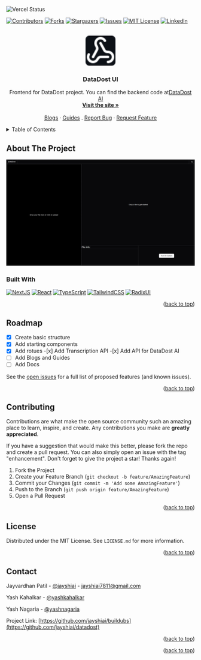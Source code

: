 ![Vercel Status](https://vercel.app/api/status.svg)
<a id="readme-top"></a>

[![Contributors][contributors-shield]][contributors-url]
[![Forks][forks-shield]][forks-url]
[![Stargazers][stars-shield]][stars-url]
[![Issues][issues-shield]][issues-url]
[![MIT License][license-shield]][license-url]
[![LinkedIn][linkedin-shield]][linkedin-url]

<!-- PROJECT LOGO -->
<br />
<div align="center">
  <a href="https://github.com/jayshiai/datadostui">
    <img src="public/logo.svg" 
    style="background-color:#0d1117"
    alt="Logo" width="80" height="80">
  </a>

  <h3 align="center">DataDost UI</h3>

  <p align="center">
    Frontend for DataDost project. You can find the backend code at<a href="https://github.com/jayshiai/datadostai">DataDost AI</a>
    <br />
    <a href="https://es.3dubs.in"><strong>Visit the site »</strong></a>
    <br />
    <br />
    <a href="https://cy.3dubs.in/blog">Blogs</a>
    ·
    <a href="https://ui.3dubs.in/guides">Guides</a>
    .
    <a href="https://github.com/jayshiai/datadostui/issues/new?labels=bug&template=bug-report---.md">Report Bug</a>
    ·
    <a href="https://github.com/jayshiai/datadostui/issues/new?labels=enhancement&template=feature-request---.md">Request Feature</a>
  </p>
</div>

<!-- TABLE OF CONTENTS -->
<details>
  <summary>Table of Contents</summary>
  <ol>
    <li>
      <a href="#about-the-project">About The Project</a>
      <ul>
        <li><a href="#built-with">Built With</a></li>
      </ul>
    </li>
    <li><a href="#roadmap">Roadmap</a></li>
    <li><a href="#contributing">Contributing</a></li>
    <li><a href="#license">License</a></li>
    <li><a href="#contact">Contact</a></li>
  </ol>
</details>

<!-- ABOUT THE PROJECT -->

## About The Project

[![buildubs][product-screenshot]](https://es.3dubs.in)

### Built With

[![NextJS][Next.js]][Next-url]
[![React][React.js]][React-url]
[![TypeScript][TypeScript]][TypeScript-url]
[![TailwindCSS][Tailwind]][Tailwind-url]
[![RadixUI][RadixUI]][RadixUI-url]

<p align="right">(<a href="#readme-top">back to top</a>)</p>

<!-- ROADMAP -->

## Roadmap

- [x] Create basic structure
- [x] Add starting components
- [x] Add rotues -[x] Add Transcription API -[x] Add API for DataDost AI
- [ ] Add Blogs and Guides
- [ ] Add Docs

See the [open issues](https://github.com/jayshiai/datadost/issues) for a full list of proposed features (and known issues).

<p align="right">(<a href="#readme-top">back to top</a>)</p>

<!-- CONTRIBUTING -->

## Contributing

Contributions are what make the open source community such an amazing place to learn, inspire, and create. Any contributions you make are **greatly appreciated**.

If you have a suggestion that would make this better, please fork the repo and create a pull request. You can also simply open an issue with the tag "enhancement".
Don't forget to give the project a star! Thanks again!

1. Fork the Project
2. Create your Feature Branch (`git checkout -b feature/AmazingFeature`)
3. Commit your Changes (`git commit -m 'Add some AmazingFeature'`)
4. Push to the Branch (`git push origin feature/AmazingFeature`)
5. Open a Pull Request

<p align="right">(<a href="#readme-top">back to top</a>)</p>

<!-- LICENSE -->

## License

Distributed under the MIT License. See `LICENSE.md` for more information.

<p align="right">(<a href="#readme-top">back to top</a>)</p>

<!-- CONTACT -->

## Contact

Jayvardhan Patil - [@jayshiai](https://www.reddit.com/user/jayshiai/) - jayshiai7811@gmail.com

Yash Kahalkar - [@yashkahalkar](https://www.reddit.com/user/yashkahalkar/)

Yash Nagaria - [@yashnagaria](https://www.reddit.com/user/yashnagaria/)

Project Link: [https://github.com/jayshiai/buildubs](https://github.com/jayshiai/datadost)

<p align="right">(<a href="#readme-top">back to top</a>)</p>

<p align="right">(<a href="#readme-top">back to top</a>)</p>

<!-- MARKDOWN LINKS & IMAGES -->
<!-- https://www.markdownguide.org/basic-syntax/#reference-style-links -->

[contributors-shield]: https://img.shields.io/github/contributors/jayshiai/datadostui?style=plastic
[contributors-url]: https://github.com/jayshiai/datadostui/graphs/contributors
[forks-shield]: https://img.shields.io/github/forks/jayshiai/datadostui?style=plastic
[forks-url]: https://github.com/jayshiai/datadostui/network/members
[stars-shield]: https://img.shields.io/github/stars/jayshiai/datadostui.svg?style=plastic
[stars-url]: https://github.com/jayshiai/datadostui/stargazers
[issues-shield]: https://img.shields.io/github/issues/jayshiai/datadostui.svg?style=plastic
[issues-url]: https://github.com/jayshiai/datadostui/issues
[license-shield]: https://img.shields.io/github/license/jayshiai/datadostui.svg?style=plastic
[license-url]: https://github.com/jayshiai/datadostui/blob/master/LICENSE.md
[linkedin-shield]: https://img.shields.io/badge/-LinkedIn-black.svg?style=plastic&logo=linkedin&colorB=555
[linkedin-url]: https://www.linkedin.com/in/jayvardhan-patil-419b9926b/
[product-screenshot]: public/screenshot.png
[Next.js]: https://img.shields.io/badge/next.js-000000?style=for-the-badge&logo=nextdotjs&logoColor=white
[Next-url]: https://nextjs.org/
[React.js]: https://img.shields.io/badge/React-20232A?style=for-the-badge&logo=react&logoColor=61DAFB
[React-url]: https://reactjs.org/
[TypeScript]: https://img.shields.io/badge/TypeScript-3178C6?style=for-the-badge&logo=typescript&logoColor=white
[TypeScript-url]: https://www.typescriptlang.org/
[Tailwind]: https://img.shields.io/badge/Tailwindcss-06B6D4?style=for-the-badge&logo=tailwindcss&logoColor=white
[Tailwind-url]: https://tailwindcss.com/
[RadixUI]: https://img.shields.io/badge/Radix_UI-161618?style=for-the-badge&logo=radixui&logoColor=white
[RadixUI-url]: https://www.radix-ui.com/
